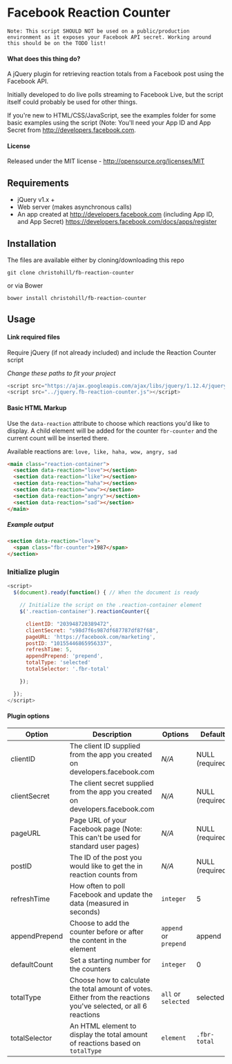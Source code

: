 # Facebook Reaction Counter

`Note: This script SHOULD NOT be used on a public/production environment as it exposes your Facebook API secret. Working around this should be on the TODO list!`

#### What does this thing do?

A jQuery plugin for retrieving reaction totals from a Facebook post using the Facebook API.  

Initially developed to do live polls streaming to Facebook Live, but the script itself could probably be used for other things.

If you're new to HTML/CSS/JavaScript, see the examples folder for some basic examples using the script (Note: You'll need your App ID and App Secret from http://developers.facebook.com.

#### License
Released under the MIT license - http://opensource.org/licenses/MIT

## Requirements
* jQuery v1.x +
* Web server (makes asynchronous calls)
* An app created at http://developers.facebook.com (including App ID, and App Secret) https://developers.facebook.com/docs/apps/register

## Installation

The files are available either by cloning/downloading this repo  

`git clone christohill/fb-reaction-counter`  

or via Bower  
  
`bower install christohill/fb-reaction-counter`

## Usage

#### Link required files
Require jQuery (if not already included) and include the Reaction Counter script  

*Change these paths to fit your project*
```javascript
<script src="https://ajax.googleapis.com/ajax/libs/jquery/1.12.4/jquery.min.js"></script>
<script src="../jquery.fb-reaction-counter.js"></script>
```

#### Basic HTML Markup
Use the `data-reaction` attribute to choose which reactions you'd like to display. A child element will be added for the counter `fbr-counter` and the current count will be inserted there.  
  
Available reactions are: `love, like, haha, wow, angry, sad`  
```html
<main class="reaction-container">
  <section data-reaction="love"></section>
  <section data-reaction="like"></section>
  <section data-reaction="haha"></section>
  <section data-reaction="wow"></section>
  <section data-reaction="angry"></section>
  <section data-reaction="sad"></section>
</main>
```
##### Example output
```html
<section data-reaction="love">
  <span class="fbr-counter">1987</span>
</section>
```

### Initialize plugin

```javascript
<script>
  $(document).ready(function() { // When the document is ready

  	// Initialize the script on the .reaction-container element
    $('.reaction-container').reactionCounter({

      clientID: "203948720389472",
      clientSecret: "s98d7f6s987df687787df87f68",
      pageURL: 'https://facebook.com/marketing',
      postID: "10155446865956337",
      refreshTime: 5,
      appendPrepend: 'prepend',
      totalType: 'selected'
      totalSelector: '.fbr-total'

    });

  });
</script>
```

#### Plugin options
|Option | Description | Options | Default |
|-------|------------|---------|---------|
|clientID | The client ID supplied from the app you created on developers.facebook.com | *N/A* | NULL (required)
|clientSecret | The client secret supplied from the app you created on developers.facebook.com | *N/A* | NULL (required)
|pageURL | Page URL of your Facebook page (Note: This can't be used for standard user pages) | *N/A* | NULL (required)
|postID | The ID of the post you would like to get the in reaction counts from | *N/A* | NULL (required)
|refreshTime | How often to poll Facebook and update the data (measured in seconds) | `integer` | 5
|appendPrepend | Choose to add the counter before or after the content in the element | `append` or `prepend` | append
|defaultCount | Set a starting number for the counters | `integer` | 0
|totalType | Choose how to calculate the total amount of votes. Either from the reactions you've selected, or all 6 reactions | `all` or `selected` | selected
|totalSelector | An HTML element to display the total amount of reactions based on `totalType` | `element` | `.fbr-total`
